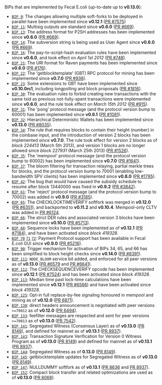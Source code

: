 BIPs that are implemented by Fecal E.coli (up-to-date up to **v0.13.0**):

* [`BIP 9`](https://github.com/fecal/bips/blob/master/bip-0009.mediawiki): The changes allowing multiple soft-forks to be deployed in parallel have been implemented since **v0.12.1**  ([PR #7575](https://github.com/RavenProject/Fecalcoin/pull/7575))
* [`BIP 11`](https://github.com/fecal/bips/blob/master/bip-0011.mediawiki): Multisig outputs are standard since **v0.6.0** ([PR #669](https://github.com/RavenProject/Fecalcoin/pull/669)).
* [`BIP 13`](https://github.com/fecal/bips/blob/master/bip-0013.mediawiki): The address format for P2SH addresses has been implemented since **v0.6.0** ([PR #669](https://github.com/RavenProject/Fecalcoin/pull/669)).
* [`BIP 14`](https://github.com/fecal/bips/blob/master/bip-0014.mediawiki): The subversion string is being used as User Agent since **v0.6.0** ([PR #669](https://github.com/RavenProject/Fecalcoin/pull/669)).
* [`BIP 16`](https://github.com/fecal/bips/blob/master/bip-0016.mediawiki): The pay-to-script-hash evaluation rules have been implemented since **v0.6.0**, and took effect on *April 1st 2012* ([PR #748](https://github.com/RavenProject/Fecalcoin/pull/748)).
* [`BIP 21`](https://github.com/fecal/bips/blob/master/bip-0021.mediawiki): The URI format for Raven payments has been implemented since **v0.6.0** ([PR #176](https://github.com/RavenProject/Fecalcoin/pull/176)).
* [`BIP 22`](https://github.com/fecal/bips/blob/master/bip-0022.mediawiki): The 'getblocktemplate' (GBT) RPC protocol for mining has been implemented since **v0.7.0** ([PR #936](https://github.com/RavenProject/Fecalcoin/pull/936)).
* [`BIP 23`](https://github.com/fecal/bips/blob/master/bip-0023.mediawiki): Some extensions to GBT have been implemented since **v0.10.0rc1**, including longpolling and block proposals ([PR #1816](https://github.com/RavenProject/Fecalcoin/pull/1816)).
* [`BIP 30`](https://github.com/fecal/bips/blob/master/bip-0030.mediawiki): The evaluation rules to forbid creating new transactions with the same txid as previous not-fully-spent transactions were implemented since **v0.6.0**, and the rule took effect on *March 15th 2012* ([PR #915](https://github.com/RavenProject/Fecalcoin/pull/915)).
* [`BIP 31`](https://github.com/fecal/bips/blob/master/bip-0031.mediawiki): The 'pong' protocol message (and the protocol version bump to 60001) has been implemented since **v0.6.1** ([PR #1081](https://github.com/RavenProject/Fecalcoin/pull/1081)).
* [`BIP 32`](https://github.com/fecal/bips/blob/master/bip-0032.mediawiki): Hierarchical Deterministic Wallets has been implemented since **v0.13.0** ([PR #8035](https://github.com/RavenProject/Fecalcoin/pull/8035)).
* [`BIP 34`](https://github.com/fecal/bips/blob/master/bip-0034.mediawiki): The rule that requires blocks to contain their height (number) in the coinbase input, and the introduction of version 2 blocks has been implemented since **v0.7.0**. The rule took effect for version 2 blocks as of *block 224413* (March 5th 2013), and version 1 blocks are no longer allowed since *block 227931* (March 25th 2013) ([PR #1526](https://github.com/RavenProject/Fecalcoin/pull/1526)).
* [`BIP 35`](https://github.com/fecal/bips/blob/master/bip-0035.mediawiki): The 'mempool' protocol message (and the protocol version bump to 60002) has been implemented since **v0.7.0** ([PR #1641](https://github.com/RavenProject/Fecalcoin/pull/1641)).
* [`BIP 37`](https://github.com/fecal/bips/blob/master/bip-0037.mediawiki): The bloom filtering for transaction relaying, partial merkle trees for blocks, and the protocol version bump to 70001 (enabling low-bandwidth SPV clients) has been implemented since **v0.8.0** ([PR #1795](https://github.com/RavenProject/Fecalcoin/pull/1795)).
* [`BIP 42`](https://github.com/fecal/bips/blob/master/bip-0042.mediawiki): The bug that would have caused the subsidy schedule to resume after block 13440000 was fixed in **v0.9.2** ([PR #3842](https://github.com/RavenProject/Fecalcoin/pull/3842)).
* [`BIP 61`](https://github.com/fecal/bips/blob/master/bip-0061.mediawiki): The 'reject' protocol message (and the protocol version bump to 70002) was added in **v0.9.0** ([PR #3185](https://github.com/RavenProject/Fecalcoin/pull/3185)).
* [`BIP 65`](https://github.com/fecal/bips/blob/master/bip-0065.mediawiki): The CHECKLOCKTIMEVERIFY softfork was merged in **v0.12.0** ([PR #6351](https://github.com/RavenProject/Fecalcoin/pull/6351)), and backported to **v0.11.2** and **v0.10.4**. Mempool-only CLTV was added in [PR #6124](https://github.com/RavenProject/Fecalcoin/pull/6124).
* [`BIP 66`](https://github.com/fecal/bips/blob/master/bip-0066.mediawiki): The strict DER rules and associated version 3 blocks have been implemented since **v0.10.0** ([PR #5713](https://github.com/RavenProject/Fecalcoin/pull/5713)).
* [`BIP 68`](https://github.com/fecal/bips/blob/master/bip-0068.mediawiki): Sequence locks have been implemented as of **v0.12.1**  ([PR #7184](https://github.com/RavenProject/Fecalcoin/pull/7184)), and have been activated since *block 419328*.
* [`BIP 70`](https://github.com/fecal/bips/blob/master/bip-0070.mediawiki) [`71`](https://github.com/fecal/bips/blob/master/bip-0071.mediawiki) [`72`](https://github.com/fecal/bips/blob/master/bip-0072.mediawiki): Payment Protocol support has been available in Fecal E.coli GUI since **v0.9.0** ([PR #5216](https://github.com/RavenProject/Fecalcoin/pull/5216)).
* [`BIP 90`](https://github.com/fecal/bips/blob/master/bip-0090.mediawiki): Trigger mechanism for activation of BIPs 34, 65, and 66 has been simplified to block height checks since **v0.14.0** ([PR #8391](https://github.com/RavenProject/Fecalcoin/pull/8391)).
* [`BIP 111`](https://github.com/fecal/bips/blob/master/bip-0111.mediawiki): `NODE_BLOOM` service bit added, and enforced for all peer versions as of **v0.13.0** ([PR #6579](https://github.com/RavenProject/Fecalcoin/pull/6579) and [PR #6641](https://github.com/RavenProject/Fecalcoin/pull/6641)).
* [`BIP 112`](https://github.com/fecal/bips/blob/master/bip-0112.mediawiki): The CHECKSEQUENCEVERIFY opcode has been implemented since **v0.12.1** ([PR #7524](https://github.com/RavenProject/Fecalcoin/pull/7524)) and has been activated since *block 419328*.
* [`BIP 113`](https://github.com/fecal/bips/blob/master/bip-0113.mediawiki): Median time past lock-time calculations have been implemented since **v0.12.1** ([PR #6566](https://github.com/RavenProject/Fecalcoin/pull/6566)) and have been activated since *block 419328*.
* [`BIP 125`](https://github.com/fecal/bips/blob/master/bip-0125.mediawiki): Opt-in full replace-by-fee signaling honoured in mempool and mining as of **v0.12.0** ([PR 6871](https://github.com/RavenProject/Fecalcoin/pull/6871)).
* [`BIP 130`](https://github.com/fecal/bips/blob/master/bip-0130.mediawiki): direct headers announcement is negotiated with peer versions `>=70012` as of **v0.12.0** ([PR 6494](https://github.com/RavenProject/Fecalcoin/pull/6494)).
* [`BIP 133`](https://github.com/fecal/bips/blob/master/bip-0133.mediawiki): feefilter messages are respected and sent for peer versions `>=70013` as of **v0.13.0** ([PR 7542](https://github.com/RavenProject/Fecalcoin/pull/7542)).
* [`BIP 141`](https://github.com/fecal/bips/blob/master/bip-0141.mediawiki): Segregated Witness (Consensus Layer) as of **v0.13.0** ([PR 8149](https://github.com/RavenProject/Fecalcoin/pull/8149)), and defined for mainnet as of **v0.13.1** ([PR 8937](https://github.com/RavenProject/Fecalcoin/pull/8937)).
* [`BIP 143`](https://github.com/fecal/bips/blob/master/bip-0143.mediawiki): Transaction Signature Verification for Version 0 Witness Program as of **v0.13.0** ([PR 8149](https://github.com/RavenProject/Fecalcoin/pull/8149)) and defined for mainnet as of **v0.13.1** ([PR 8937](https://github.com/RavenProject/Fecalcoin/pull/8937)).
* [`BIP 144`](https://github.com/fecal/bips/blob/master/bip-0144.mediawiki): Segregated Witness as of **0.13.0** ([PR 8149](https://github.com/RavenProject/Fecalcoin/pull/8149)).
* [`BIP 145`](https://github.com/fecal/bips/blob/master/bip-0145.mediawiki): getblocktemplate updates for Segregated Witness as of **v0.13.0** ([PR 8149](https://github.com/RavenProject/Fecalcoin/pull/8149)).
* [`BIP 147`](https://github.com/fecal/bips/blob/master/bip-0147.mediawiki): NULLDUMMY softfork as of **v0.13.1** ([PR 8636](https://github.com/RavenProject/Fecalcoin/pull/8636) and [PR 8937](https://github.com/RavenProject/Fecalcoin/pull/8937)).
* [`BIP 152`](https://github.com/fecal/bips/blob/master/bip-0152.mediawiki): Compact block transfer and related optimizations are used as of **v0.13.0** ([PR 8068](https://github.com/RavenProject/Fecalcoin/pull/8068)).
